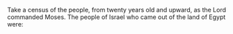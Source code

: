 Take a census of the people, from twenty years old and upward, as the Lord commanded Moses. The people of Israel who came out of the land of Egypt were:

